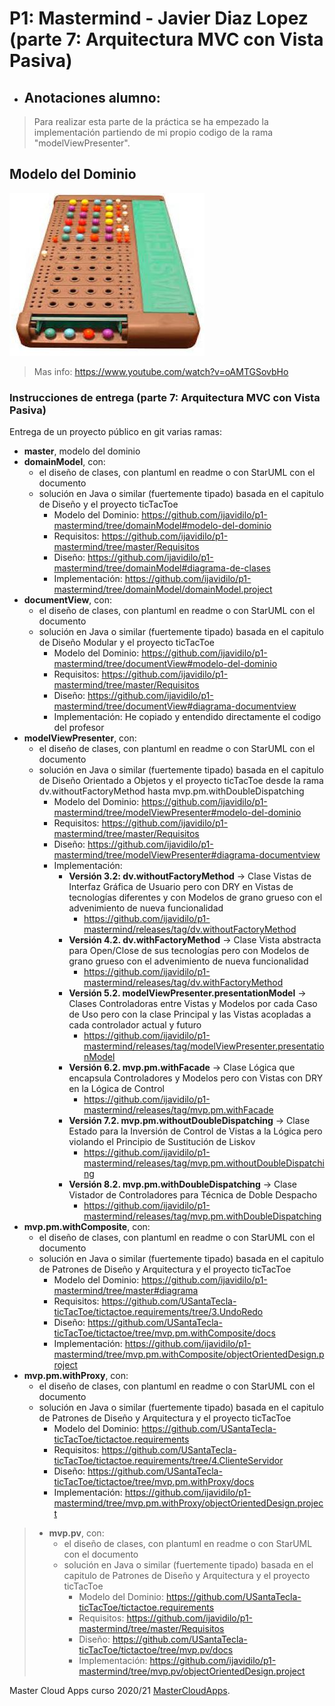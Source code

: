 # P1: Mastermind - Javier Diaz Lopez (parte 7: Arquitectura MVC con Vista Pasiva)

  * ## Anotaciones alumno: 
  > Para realizar esta parte de la práctica se ha empezado la implementación partiendo de mi propio codigo de la rama "modelViewPresenter". 

## Modelo del Dominio
![This is a alt text.](Mastermind.jpg "Mastermind.")
>Mas info: https://www.youtube.com/watch?v=oAMTGSovbHo

### Instrucciones de entrega (parte 7: Arquitectura MVC con Vista Pasiva)

Entrega de un proyecto público en git varias ramas:

* **master**, modelo del dominio
* **domainModel**, con:
    * el diseño de clases, con plantuml en readme o con StarUML con el documento  
    * solución en Java o similar (fuertemente tipado) basada en el capitulo de Diseño y el proyecto ticTacToe
        * Modelo del Dominio: https://github.com/ijavidilo/p1-mastermind/tree/domainModel#modelo-del-dominio
        * Requisitos: https://github.com/ijavidilo/p1-mastermind/tree/master/Requisitos
        * Diseño: https://github.com/ijavidilo/p1-mastermind/tree/domainModel#diagrama-de-clases
        * Implementación:  https://github.com/ijavidilo/p1-mastermind/tree/domainModel/domainModel.project
* **documentView**, con:
   * el diseño de clases, con plantuml en readme o con StarUML con el documento  
   * solución en Java o similar (fuertemente tipado) basada en el capitulo de Diseño Modular y el proyecto ticTacToe
       * Modelo del Dominio: https://github.com/ijavidilo/p1-mastermind/tree/documentView#modelo-del-dominio
       * Requisitos:  https://github.com/ijavidilo/p1-mastermind/tree/master/Requisitos
       * Diseño: https://github.com/ijavidilo/p1-mastermind/tree/documentView#diagrama-documentview
       * Implementación: He copiado y entendido directamente el codigo del profesor
* **modelViewPresenter**, con:
   * el diseño de clases, con plantuml en readme o con StarUML con el documento  
   * solución en Java o similar (fuertemente tipado) basada en el capitulo de Diseño Orientado a Objetos y el proyecto ticTacToe desde la rama dv.withoutFactoryMethod hasta mvp.pm.withDoubleDispatching
       * Modelo del Dominio: https://github.com/ijavidilo/p1-mastermind/tree/modelViewPresenter#modelo-del-dominio
       * Requisitos:  https://github.com/ijavidilo/p1-mastermind/tree/master/Requisitos
       * Diseño: https://github.com/ijavidilo/p1-mastermind/tree/modelViewPresenter#diagrama-documentview
       * Implementación:
         * **Versión 3.2: dv.withoutFactoryMethod** -> Clase Vistas de Interfaz Gráfica de Usuario pero con DRY en Vistas de tecnologías diferentes y con Modelos de grano grueso con el advenimiento de nueva funcionalidad
             *  https://github.com/ijavidilo/p1-mastermind/releases/tag/dv.withoutFactoryMethod
         * **Versión 4.2. dv.withFactoryMethod** -> Clase Vista abstracta para Open/Close de sus tecnologías pero con Modelos de grano grueso con el advenimiento de nueva funcionalidad
             *  https://github.com/ijavidilo/p1-mastermind/releases/tag/dv.withFactoryMethod
         * **Versión 5.2. modelViewPresenter.presentationModel** -> Clases Controladoras entre Vistas y Modelos por cada Caso de Uso pero con la clase Principal y las Vistas acopladas a cada controlador actual y futuro
             *  https://github.com/ijavidilo/p1-mastermind/releases/tag/modelViewPresenter.presentationModel
         * **Versión 6.2. mvp.pm.withFacade** -> Clase Lógica que encapsula Controladores y Modelos pero con Vistas con DRY en la Lógica de Control
             *  https://github.com/ijavidilo/p1-mastermind/releases/tag/mvp.pm.withFacade
         * **Versión 7.2. mvp.pm.withoutDoubleDispatching** -> Clase Estado para la Inversión de Control de Vistas a la Lógica pero violando el Principio de Sustitución de Liskov
             *  https://github.com/ijavidilo/p1-mastermind/releases/tag/mvp.pm.withoutDoubleDispatching
         * **Versión 8.2. mvp.pm.withDoubleDispatching** -> Clase Vistador de Controladores para Técnica de Doble Despacho
             *  https://github.com/ijavidilo/p1-mastermind/releases/tag/mvp.pm.withDoubleDispatching
* **mvp.pm.withComposite**, con:
   * el diseño de clases, con plantuml en readme o con StarUML con el documento  
   * solución en Java o similar (fuertemente tipado) basada en el capitulo de Patrones de Diseño y Arquitectura y el proyecto ticTacToe
       * Modelo del Dominio: https://github.com/ijavidilo/p1-mastermind/tree/master#diagrama
       * Requisitos:  https://github.com/USantaTecla-ticTacToe/tictactoe.requirements/tree/3.UndoRedo
       * Diseño: https://github.com/USantaTecla-ticTacToe/tictactoe/tree/mvp.pm.withComposite/docs
       * Implementación:  https://github.com/ijavidilo/p1-mastermind/tree/mvp.pm.withComposite/objectOrientedDesign.project
* **mvp.pm.withProxy**, con:
    * el diseño de clases, con plantuml en readme o con StarUML con el documento  
    * solución en Java o similar (fuertemente tipado) basada en el capitulo de Patrones de Diseño y Arquitectura y el proyecto ticTacToe
        * Modelo del Dominio: https://github.com/USantaTecla-ticTacToe/tictactoe.requirements
        * Requisitos: https://github.com/USantaTecla-ticTacToe/tictactoe.requirements/tree/4.ClienteServidor
        * Diseño: https://github.com/USantaTecla-ticTacToe/tictactoe/tree/mvp.pm.withProxy/docs
        * Implementación: https://github.com/ijavidilo/p1-mastermind/tree/mvp.pm.withProxy/objectOrientedDesign.project
>* **mvp.pv**, con:
>    * el diseño de clases, con plantuml en readme o con StarUML con el documento  
>    * solución en Java o similar (fuertemente tipado) basada en el capitulo de Patrones de Diseño y Arquitectura y el proyecto ticTacToe
>        * Modelo del Dominio: https://github.com/USantaTecla-ticTacToe/tictactoe.requirements
>        * Requisitos: https://github.com/ijavidilo/p1-mastermind/tree/master/Requisitos
>        * Diseño: https://github.com/USantaTecla-ticTacToe/tictactoe/tree/mvp.pv/docs
>        * Implementación:  https://github.com/ijavidilo/p1-mastermind/tree/mvp.pv/objectOrientedDesign.project

Master Cloud Apps curso 2020/21 [MasterCloudApps](https://www.codeurjc.es/mastercloudapps/).